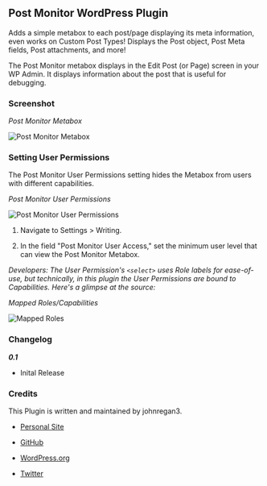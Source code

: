 ## Post Monitor WordPress Plugin ##

Adds a simple metabox to each post/page displaying its meta information, even works on Custom Post Types!  Displays the Post object, 
Post Meta fields, Post attachments, and more!

The Post Monitor metabox displays in the Edit Post (or Page) screen in your WP Admin.  It displays information about the post that is useful for debugging.

### Screenshot ###

_Post Monitor Metabox_

![Post Monitor Metabox](https://raw.github.com/johnregan3/post-monitor/master/assets/screenshot-01.png "Post Monitor Metabox")

### Setting User Permissions ###

The Post Monitor User Permissions setting hides the Metabox from users with different capabilities.

_Post Monitor User Permissions_

![Post Monitor User Permissions](https://raw.github.com/johnregan3/post-monitor/master/assets/screenshot-02.png "Post Monitor User Permissions")

1.  Navigate to Settings > Writing.

2.  In the field "Post Monitor User Access," set the minimum user level that can view the Post Monitor Metabox.

_Developers:  The User Permission's <code>&lt;select&gt;</code> uses Role labels for ease-of-use, but technically, in this plugin the User Permissions are bound to Capabilities.  Here's a glimpse at the source:_

_Mapped Roles/Capabilities_

![Mapped Roles](https://raw.github.com/johnregan3/post-monitor/master/assets/screenshot-03.png "Mapped Roles")

### Changelog ###

***0.1***
* Inital Release

### Credits ###

This Plugin is written and maintained by johnregan3.

* [Personal Site](http://johnregan3.com)

* [GitHub](https://github.com/johnregan3)

* [WordPress.org](http://profiles.wordpress.org/johnregan3)

* [Twitter](https://twitter.com/johnregan3)